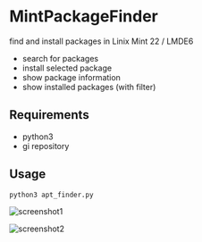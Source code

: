 # MintPackageFinder
find and install packages in Linix Mint 22 / LMDE6

- search for packages
- install selected package
- show package information
- show installed packages (with filter)

## Requirements
- python3
- gi repository

## Usage

```python3 apt_finder.py```

![screenshot1](screenshot1.png)

![screenshot2](screenshot2.png)
